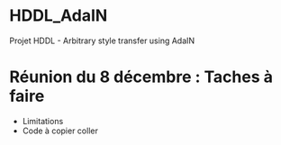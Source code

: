 # HDDL_AdaIN
Projet HDDL - Arbitrary style transfer using AdaIN

# Réunion du 8 décembre : Taches à faire 
- Limitations
- Code à copier coller 
